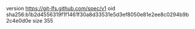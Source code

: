 version https://git-lfs.github.com/spec/v1
oid sha256:b1b2d4556319f1f1461f30a8d33531e5d3ef8050e81e2ee8c0294b9b2c4e0d0e
size 355
